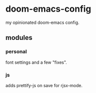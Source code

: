 # doom-emacs-config

my opinionated doom-emacs config.

## modules

### personal

font settings and a few "fixes".

### js

adds prettify-js on save for rjsx-mode.
